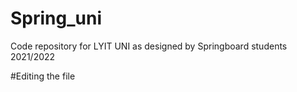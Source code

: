# Spring_uni
Code repository for LYIT UNI as designed by Springboard students 2021/2022

#Editing the file
